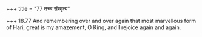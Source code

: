 +++
title = "77 तच्च संस्मृत्य"

+++
18.77 And remembering over and over again that most marvellous form of
Hari, great is my amazement, O King, and I rejoice again and again.
